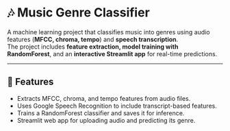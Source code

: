 # 🎶 Music Genre Classifier

A machine learning project that classifies music into genres using audio features (**MFCC, chroma, tempo**) and **speech transcription**.  
The project includes **feature extraction, model training with RandomForest**, and an **interactive Streamlit app** for real-time predictions.

---

## 📌 Features
- Extracts MFCC, chroma, and tempo features from audio files.  
- Uses Google Speech Recognition to include transcript-based features.  
- Trains a RandomForest classifier and saves it for inference.  
- Streamlit web app for uploading audio and predicting its genre.  
